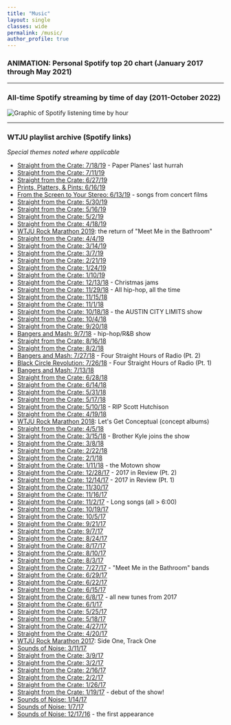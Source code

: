 ```yaml
---
title: "Music"
layout: single
classes: wide
permalink: /music/
author_profile: true
---
```


### ANIMATION: Personal Spotify top 20 chart (January 2017 through May 2021)


<!-- row with Flourish data visualization of top 20 music chart -->
<div class="row">
  <div class="col-lg-12-ms-auto">
    <div class="flourish-embed flourish-bar-chart-race" data-src="visualisation/6295653"><script src="https://public.flourish.studio/resources/embed.js"></script></div>
  </div>
</div>

***

### All-time Spotify streaming by time of day (2011-October 2022)


![Graphic of Spotify listening time by hour](https://seanmcgoey.com/assets/images/spotify-graphic.png)

***

### WTJU playlist archive (Spotify links)

_Special themes noted where applicable_


<!-- rows with WTJU playlist archive -->
<div class="row">
    <div class="col-sm-6 ms-auto">
        <div class="row">
            <ul>
                <li class="show"><a href="https://open.spotify.com/playlist/6K9wIa4icOMtEjMigN3iRl?si=4c32774f3e4944dd" target="_blank">Straight from the Crate: 7/18/19</a>  - Paper Planes' last hurrah</li>
                <li class="show"><a href="https://open.spotify.com/playlist/6pvGNWHe3B3UKFFCOAxsGj?si=2cda711945544402" target="_blank">Straight from the Crate: 7/11/19</a></li>
                <li class="show"><a href="https://open.spotify.com/playlist/7jYisWOqKuhIcIxkohd6GH?si=ccad0b0107a547a0" target="_blank">Straight from the Crate: 6/27/19</a></li>
                <li class="show"><a href="https://open.spotify.com/playlist/0kuwTU7ok86XUsbKhqHMmF?si=f8c657a740334f11" target="_blank">Prints, Platters, & Pints: 6/16/19</a></li>
                <li class="show"><a href="https://open.spotify.com/playlist/6AVaJljKbcOBRCZIU2hX15?si=d04c1f33f11348f3" target="_blank">From the Screen to Your Stereo: 6/13/19</a> - songs from concert films</li>
                <li class="show"><a href="https://open.spotify.com/playlist/4PQWiGuMbJ0vufoWTfrKhx?si=91857b7f2fa04d99" target="_blank">Straight from the Crate: 5/30/19</a></li>
                <li class="show"><a href="https://open.spotify.com/playlist/4KjkcnE7Dj8Xe2c84xCm1Q?si=e71ecb871daa4db6" target="_blank">Straight from the Crate: 5/16/19</a></li>
                <li class="show"><a href="https://open.spotify.com/playlist/1YQwJFp5fTqodufJJMamFe?si=cb76cece690b4c0b" target="_blank">Straight from the Crate: 5/2/19</a></li>
                <li class="show"><a href="https://open.spotify.com/playlist/5FDFnVfgKsbIIIclCh836j?si=5efcbfe413ed4d59" target="_blank">Straight from the Crate: 4/18/19</a></li>
                <li class="show"><a href="https://open.spotify.com/playlist/23ajrXst2xL8rLQZ5kbUjE?si=3893a17cd9244a3b" target="_blank">WTJU Rock Marathon 2019</a>: the return of "Meet Me in the Bathroom"</li>
                <li class="show"><a href="https://open.spotify.com/playlist/7LveCsUnwPXnGvdIC4mNdV?si=287271cec5654ac9" target="_blank">Straight from the Crate: 4/4/19</a></li>
                <li class="show"><a href="https://open.spotify.com/playlist/44p3ntizoo4o5JjlXclIiX?si=a2bc3b07d1e04d41" target="_blank">Straight from the Crate: 3/14/19</a></li>
                <li class="show"><a href="https://open.spotify.com/playlist/0tIFqQp7W57slr4B0MSUFO?si=5365c886cf4441ce" target="_blank">Straight from the Crate: 3/7/19</a></li>
                <li class="show"><a href="https://open.spotify.com/playlist/5XOvoIYhbXwFT4ivCUHvcz?si=3d24a43d26124e9b" target="_blank">Straight from the Crate: 2/21/19</a></li>
                <li class="show"><a href="https://open.spotify.com/playlist/6vT7HmL4stcEa2N5oBTsmQ?si=7adaeca5a08c4303" target="_blank">Straight from the Crate: 1/24/19</a></li>
                <li class="show"><a href="https://open.spotify.com/playlist/3qmFY46T3x7QsHET6qKHdc?si=9673c7776a564eae" target="_blank">Straight from the Crate: 1/10/19</a></li>
                <li class="show"><a href="https://open.spotify.com/playlist/5FPHbC5JxuiZEIgYqDxZxW?si=cf7140b79d514e95" target="_blank">Straight from the Crate: 12/13/18</a> - Christmas jams</li>
                <li class="show"><a href="https://open.spotify.com/playlist/7rulXqzLjF2rRrLgfCqtif?si=8b3ed698ba994302" target="_blank">Straight from the Crate: 11/29/18</a> - All hip-hop, all the time</li>
                <li class="show"><a href="https://open.spotify.com/playlist/4BUtxq24eZvjjrnHRDZsoB?si=b5bfd1d6da2e496b" target="_blank">Straight from the Crate: 11/15/18</a></li>
                <li class="show"><a href="https://open.spotify.com/playlist/3OVI5ILW4GHRG5ZTEcPwQI?si=1794a16a65b54fa8" target="_blank">Straight from the Crate: 11/1/18</a></li>
                <li class="show"><a href="https://open.spotify.com/playlist/4G2tX0TlhVZJSGx6mf4crt?si=f44844d8ae0c492c" target="_blank">Straight from the Crate: 10/18/18</a> - the AUSTIN CITY LIMITS show</li>
                <li class="show"><a href="https://open.spotify.com/playlist/5FEPNFI6XInD644eEhgzl8?si=ee28a5e0059b434a" target="_blank">Straight from the Crate: 10/4/18</a></li>
                <li class="show"><a href="https://open.spotify.com/playlist/2haR10ki4Kllw3RWxbGHwq?si=876dc1b62ed54ddc" target="_blank">Straight from the Crate: 9/20/18</a></li>
                <li class="show"><a href="https://open.spotify.com/playlist/6R5pceJrXuA0RxxJ7EHk3M?si=d470820935ab4c1f" target="_blank">Bangers and Mash: 9/7/18</a> - hip-hop/R&B show</li>
                <li class="show"><a href="https://open.spotify.com/playlist/7lMBOdVQL2b99P9xPW3KlE?si=47110a55057e433e" target="_blank">Straight from the Crate: 8/16/18</a></li>
                <li class="show"><a href="https://open.spotify.com/playlist/6JZXrXCyYzMsCMPXbyOoxH?si=7789bb382ce64c9b" target="_blank">Straight from the Crate: 8/2/18</a></li>
                <li class="show"><a href="https://open.spotify.com/playlist/6LviOkwuvpXNJv9kxOH4lX?si=9e1c813595624121" target="_blank">Bangers and Mash: 7/27/18</a> - Four Straight Hours of Radio (Pt. 2)</li>
                <li class="show"><a href="https://open.spotify.com/playlist/2Yk5oSKrnwPnRfx5xZDFna?si=af8fb0a4f9094d45" target="_blank">Black Circle Revolution: 7/26/18</a> - Four Straight Hours of Radio (Pt. 1)</li>
                <li class="show"><a href="https://open.spotify.com/playlist/4Mb5Qd3YGDlE2lmkqGrDWj?si=c0cc353ea335400a" target="_blank">Bangers and Mash: 7/13/18</a></li>
                <li class="show"><a href="https://open.spotify.com/playlist/5pg2XnlkCvaVCnn3dTXuId?si=2fe5ac465e324f44" target="_blank">Straight from the Crate: 6/28/18</a></li>
                <li class="show"><a href="https://open.spotify.com/playlist/4THU6UpDKpYeKwHARWGPpd?si=b244217ed4ff42fa" target="_blank">Straight from the Crate: 6/14/18</a></li>
                <li class="show"><a href="https://open.spotify.com/playlist/4DlKLTZ6DlitN8Ic1QeaQj?si=40270a1d0ae64c49" target="_blank">Straight from the Crate: 5/31/18</a></li>
                <li class="show"><a href="https://open.spotify.com/playlist/5dajYnxmUM5hYcDvTS7CsU?si=8fb70439e8224811" target="_blank">Straight from the Crate: 5/17/18</a></li>
                <li class="show"><a href="https://open.spotify.com/playlist/6WYymYl0WXk5BggbkzSLsq?si=c67f09bbb52f4021" target="_blank">Straight from the Crate: 5/10/18</a> - RIP Scott Hutchison</li>
                <li class="show"><a href="https://open.spotify.com/playlist/2f3DNV4s8179AbbxQBzZgV?si=94cae49f258948c8" target="_blank">Straight from the Crate: 4/19/18</a></li>
                <li class="show"><a href="https://open.spotify.com/playlist/4XHowoRvRYlwldU4FfXVBo?si=bccd17b729554c9b" target="_blank">WTJU Rock Marathon 2018</a>: Let's Get Conceptual (concept albums)</li>
                <li class="show"><a href="https://open.spotify.com/playlist/1Qu45PGyNqQGNdsIZ3jcpr?si=d322fb46b2a44a08" target="_blank">Straight from the Crate: 4/5/18</a></li>
                <li class="show"><a href="https://open.spotify.com/playlist/65aFkNcm1omJDqsHUVkzIy?si=96d3bcb4760a4e48" target="_blank">Straight from the Crate: 3/15/18</a> - Brother Kyle joins the show</li>
                <li class="show"><a href="https://open.spotify.com/playlist/08oN8d8VXdYUfzQUbAKLdQ?si=93b3f3af802e4f86" target="_blank">Straight from the Crate: 3/8/18</a></li>
                <li class="show"><a href="https://open.spotify.com/playlist/3u5H8VoUngTOCVRH0TjRD8?si=0f18d134bf324df2" target="_blank">Straight from the Crate: 2/22/18</a></li>
                <li class="show"><a href="https://open.spotify.com/playlist/3CdWH2HH6CwMbLRg3CdJ9x?si=63fd771ec4a746cc" target="_blank">Straight from the Crate: 2/1/18</a></li>
                <li class="show"><a href="https://open.spotify.com/playlist/7gp6AfdxVldYjDHhmndgIi?si=8d14eb5278504e9b" target="_blank">Straight from the Crate: 1/11/18</a> - the Motown show</li>
                <li class="show"><a href="https://open.spotify.com/playlist/1soOl5wzPxcX5lMYvmlUv0?si=66d94bec24aa4786" target="_blank">Straight from the Crate: 12/28/17</a> - 2017 in Review (Pt. 2)</li>
                <li class="show"><a href="https://open.spotify.com/playlist/4VWEZeeDiXIo9aznNHaJNq?si=3a97dfa691a94c5a" target="_blank">Straight from the Crate: 12/14/17</a> - 2017 in Review (Pt. 1)</li>
                <li class="show"><a href="https://open.spotify.com/playlist/1QK8ShgzoULA840mF0VeMm?si=e49e6a3c3ef04a39" target="_blank">Straight from the Crate: 11/30/17</a></li>
                <li class="show"><a href="https://open.spotify.com/playlist/1CSbysWhbOnicVHUzXhARk?si=5a61fc2e2bad42bd" target="_blank">Straight from the Crate: 11/16/17</a></li>
                <li class="show"><a href="https://open.spotify.com/playlist/3MmCBqP9quwhwFmLhf2F1L?si=bf66049c53db44d1" target="_blank">Straight from the Crate: 11/2/17</a> - Long songs (all > 6:00)</li>
                <li class="show"><a href="https://open.spotify.com/playlist/15eurWFY7z4KDnHtLz0jJd?si=31b25f45ead24c10" target="_blank">Straight from the Crate: 10/19/17</a></li>
                <li class="show"><a href="https://open.spotify.com/playlist/3htZNA5xlSngoIGyu6TXAd?si=49e76e1291b84055" target="_blank">Straight from the Crate: 10/5/17</a></li>
                <li class="show"><a href="https://open.spotify.com/playlist/1zycwlOraf6XpZq7jy6OJ9?si=7d319ee19aa84bee" target="_blank">Straight from the Crate: 9/21/17</a></li>
                <li class="show"><a href="https://open.spotify.com/playlist/5yTD0aZZkNoaRHv1RzZS7G?si=f38fdce787464956" target="_blank">Straight from the Crate: 9/7/17</a></li>
                <li class="show"><a href="https://open.spotify.com/playlist/14cNyt0R4nYQGgrr24eWKL?si=6b3b8f1da13b451f" target="_blank">Straight from the Crate: 8/24/17</a></li>
                <li class="show"><a href="https://open.spotify.com/playlist/7ljIeTvmRVPBfBgCHCGES1?si=0cb4e75ace95410f" target="_blank">Straight from the Crate: 8/17/17</a></li>
                <li class="show"><a href="https://open.spotify.com/playlist/22B14uqUEeaFiYNgJ7ZIkB?si=773bce1815cd41f8" target="_blank">Straight from the Crate: 8/10/17</a></li>
                <li class="show"><a href="https://open.spotify.com/playlist/1TrCUenbkYgGDbr8QR8PyN?si=2af162e7b2af42b5" target="_blank">Straight from the Crate: 8/3/17</a></li>
                <li class="show"><a href="https://open.spotify.com/playlist/66JFNJ3uvUxSHTcl6B2yTP?si=19a8811458ef4252" target="_blank">Straight from the Crate: 7/27/17</a> - "Meet Me in the Bathroom" bands</li>
                <li class="show"><a href="https://open.spotify.com/playlist/4WF5zlL7QBwDKqN1BB9Au5?si=3a0c66c153b94f2c" target="_blank">Straight from the Crate: 6/29/17</a></li>
                <li class="show"><a href="https://open.spotify.com/playlist/60xm2XiwlPUzckSyu5vK7V?si=ad96f323e7c94bc6" target="_blank">Straight from the Crate: 6/22/17</a></li>
                <li class="show"><a href="https://open.spotify.com/playlist/0nV1w82l0ucKulSY9sNPtM?si=7f90cb8a97374e62" target="_blank">Straight from the Crate: 6/15/17</a></li>
                <li class="show"><a href="https://open.spotify.com/playlist/1AnX8OU0oO8yCXa3P8Ro7r?si=5e26e2a0ada34bec" target="_blank">Straight from the Crate: 6/8/17</a> - all new tunes from 2017</li>
                <li class="show"><a href="https://open.spotify.com/playlist/7yrkiawPR2Nr6eidZPj2Kc?si=ba2b404ac13d4c34" target="_blank">Straight from the Crate: 6/1/17</a></li>
                <li class="show"><a href="https://open.spotify.com/playlist/6zU0FSAzgKErQxOrIqrbbq?si=f61d3ae0660142ee" target="_blank">Straight from the Crate: 5/25/17</a></li>
                <li class="show"><a href="https://open.spotify.com/playlist/7hbWEaxcPjXhoC4xnDpL6N?si=f3ef9f4c06244bf6" target="_blank">Straight from the Crate: 5/18/17</a></li>
                <li class="show"><a href="https://open.spotify.com/playlist/2oRWPIEbESQJkMbyRyeSzl?si=3a627feadbbd4614" target="_blank">Straight from the Crate: 4/27/17</a></li>
                <li class="show"><a href="https://open.spotify.com/playlist/2Z5848j0sylzZ4J1Dp5Wtw?si=5937893fad1c48d8" target="_blank">Straight from the Crate: 4/20/17</a></li>
                <li class="show"><a href="https://open.spotify.com/playlist/0GsqJAs5wuEA332S6nHoOq?si=cd4b42a214314da6" target="_blank">WTJU Rock Marathon 2017</a>: Side One, Track One</li>
                <li class="show"><a href="https://open.spotify.com/playlist/4GGLxDujvUyLmVpZuSSpoL?si=16b279fe8d44453c" target="_blank">Sounds of Noise: 3/11/17</a></li>
                <li class="show"><a href="https://open.spotify.com/playlist/2BS6UdzeHDduRw8kczOqOF?si=70df06b70eac449e" target="_blank">Straight from the Crate: 3/9/17</a></li>
                <li class="show"><a href="https://open.spotify.com/playlist/0rvnAvp9biK089Ow4R3gAC?si=6b57e4fe64f74957" target="_blank">Straight from the Crate: 3/2/17</a></li>
                <li class="show"><a href="https://open.spotify.com/playlist/1ZsBiM4VBEHYHdVG1MCccQ?si=e3fd31125424417b" target="_blank">Straight from the Crate: 2/16/17</a></li>
                <li class="show"><a href="https://open.spotify.com/playlist/5MMVzzGiDBzgx76ahTk7gh?si=57246cf9ac3b4217" target="_blank">Straight from the Crate: 2/2/17</a></li>
                <li class="show"><a href="https://open.spotify.com/playlist/5vLIPxN36VyIaxx8X96hpw?si=9dd6c594581140e3" target="_blank">Straight from the Crate: 1/26/17</a></li>
                <li class="show"><a href="https://open.spotify.com/playlist/2Y1vqHMs3sXF2Lswat5MYF?si=7e5a61f7598342b0" target="_blank">Straight from the Crate: 1/19/17</a> - debut of the show!</li>
                <li class="show"><a href="https://open.spotify.com/playlist/3oGXRuiPvF82IemMIAioD0?si=586fe99bdfcb45a9" target="_blank">Sounds of Noise: 1/14/17</a></li>
                <li class="show"><a href="https://open.spotify.com/playlist/7zi4T1vcCgiKmn6adpr0Cb?si=8e5caa9ea7254ba1" target="_blank">Sounds of Noise: 1/7/17</a></li>
                <li class="show"><a href="https://open.spotify.com/playlist/4zvtbBNHPrtoecyYGrawEC?si=23019aa9b3f444ba" target="_blank">Sounds of Noise: 12/17/16</a> - the first appearance</li>
            </ul>
        </div>
    </div>
</div>
